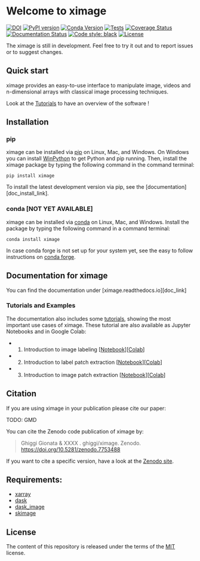 # Welcome to ximage
[![DOI](https://zenodo.org/badge/286664485.svg)](https://zenodo.org/badge/latestdoi/286664485)
[![PyPI version](https://badge.fury.io/py/ximage.svg)](https://badge.fury.io/py/ximage)
[![Conda Version](https://img.shields.io/conda/vn/conda-forge/ximage.svg)](https://anaconda.org/conda-forge/ximage)
[![Tests](https://github.com/ghiggi/ximage/actions/workflows/tests.yml/badge.svg)](https://github.com/ghiggi/ximage/actions/workflows/tests.yml)
[![Coverage Status](https://coveralls.io/repos/github/ghiggi/ximage/badge.svg?branch=main)](https://coveralls.io/github/ghiggi/ximage?branch=main)
[![Documentation Status](https://readthedocs.org/projects/ximage/badge/?version=latest)](https://ximage.readthedocs.io/projects/ximage/en/stable/?badge=stable)
[![Code style: black](https://img.shields.io/badge/code%20style-black-000000.svg)](https://github.com/ambv/black)
[![License](https://img.shields.io/github/license/ghiggi/ximage)](https://github.com/ghiggi/ximage/blob/master/LICENSE)

The ximage is still in development. Feel free to try it out and to report issues or to suggest changes.

## Quick start

ximage provides an easy-to-use interface to manipulate image, videos and n-dimensional arrays
with classical image processing techniques.

Look at the [Tutorials][tutorial_link] to have an overview of the software !

## Installation

### pip

ximage can be installed via [pip][pip_link] on Linux, Mac, and Windows.
On Windows you can install [WinPython][winpy_link] to get Python and pip
running.
Then, install the ximage package by typing the following command in the command terminal:

    pip install ximage

To install the latest development version via pip, see the
[documentation][doc_install_link].

### conda [NOT YET AVAILABLE]

ximage can be installed via [conda][conda_link] on Linux, Mac, and Windows.
Install the package by typing the following command in a command terminal:

    conda install ximage

In case conda forge is not set up for your system yet, see the easy to follow
instructions on [conda forge][conda_forge_link].


## Documentation for ximage

You can find the documentation under [ximage.readthedocs.io][doc_link]

### Tutorials and Examples

The documentation also includes some [tutorials][tutorial_link], showing the most important use cases of ximage.
These tutorial are also available as Jupyter Notebooks and in Google Colab:

- 1. Introduction to image labeling [[Notebook][tut3_label_link]][[Colab][colab3_label_link]]
- 2. Introduction to label patch extraction [[Notebook][tut3_label_link]][[Colab][colab3_label_link]]
- 3. Introduction to image patch extraction [[Notebook][tut3_patch_link]][[Colab][colab3_patch_link]]


## Citation

If you are using ximage in your publication please cite our paper:

TODO: GMD

You can cite the Zenodo code publication of ximage by:

> Ghiggi Gionata & XXXX . ghiggi/ximage. Zenodo. https://doi.org/10.5281/zenodo.7753488

If you want to cite a specific version, have a look at the [Zenodo site](https://doi.org/10.5281/zenodo.7753488).

## Requirements:

- [xarray](https://docs.xarray.dev/en/stable/)
- [dask](https://www.dask.org/)
- [dask_image](https://image.dask.org/en/latest/)
- [skimage](https://scikit-image.org/)


## License

The content of this repository is released under the terms of the [MIT](LICENSE) license.


[pip_link]: https://pypi.org/project/gstools
[conda_link]: https://docs.conda.io/en/latest/miniconda.html
[conda_forge_link]: https://github.com/conda-forge/ximage-feedstock#installing-ximage
[conda_pip]: https://docs.conda.io/projects/conda/en/latest/user-guide/tasks/manage-pkgs.html#installing-non-conda-packages
[pipiflag]: https://pip-python3.readthedocs.io/en/latest/reference/pip_install.html?highlight=i#cmdoption-i
[winpy_link]: https://winpython.github.io/

[tutorial_link]: https://github.com/ghiggi/ximage/tree/master#tutorials-and-examples

[tut3_label_link]: https://github.com/ghiggi/ximage/tree/master/tutorials
[colab3_label_link]: https://github.com/ghiggi/ximage/tree/master/tutorials

[tut3_patch_link]: https://github.com/ghiggi/ximage/tree/master/tutorials
[colab3_patch_link]: https://github.com/ghiggi/ximage/tree/master/tutorials

